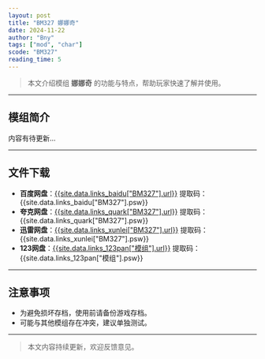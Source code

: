 ```yaml
---
layout: post
title: "BM327 娜娜奇"
date: 2024-11-22
author: "Bny"
tags: ["mod", "char"]
scode: "BM327"
reading_time: 5
---
```


> 本文介绍模组 **娜娜奇** 的功能与特点，帮助玩家快速了解并使用。

---

## 模组简介

内容有待更新...

---

## 文件下载
- **百度网盘**：[{{site.data.links_baidu["BM327"].url}}]({{site.data.links_baidu["BM327"].url}}) 提取码：{{site.data.links_baidu["BM327"].psw}}
- **夸克网盘**：[{{site.data.links_quark["BM327"].url}}]({{site.data.links_quark["BM327"].url}}) 提取码：{{site.data.links_quark["BM327"].psw}}
- **迅雷网盘**：[{{site.data.links_xunlei["BM327"].url}}]({{site.data.links_xunlei["BM327"].url}}) 提取码：{{site.data.links_xunlei["BM327"].psw}}
- **123网盘**：[{{site.data.links_123pan["模组"].url}}]({{site.data.links_123pan["模组"].url}}) 提取码：{{site.data.links_123pan["模组"].psw}}

---

## 注意事项
- 为避免损坏存档，使用前请备份游戏存档。
- 可能与其他模组存在冲突，建议单独测试。

---

> 本文内容持续更新，欢迎反馈意见。
